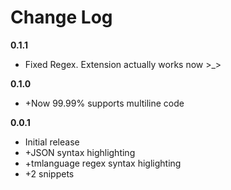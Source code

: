 # Change Log

**0.1.1**
- Fixed Regex. Extension actually works now >_>

**0.1.0**
- +Now 99.99% supports multiline code

**0.0.1**
- Initial release
- +JSON syntax highlighting
- +tmlanguage regex syntax higlighting
- +2 snippets